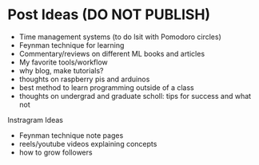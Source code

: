 # Post Ideas (DO NOT PUBLISH)

- Time management systems (to do lsit with Pomodoro circles)
- Feynman technique for learning 
- Commentary/reviews on different ML books and articles
- My favorite tools/workflow
- why blog, make tutorials?
- thoughts on raspberry pis and arduinos
- best method to learn programming outside of a class
- thoughts on undergrad and graduate scholl: tips for success and what not




Instragram Ideas
- Feynman technique note pages
- reels/youtube videos explaining concepts
- how to grow followers
